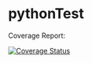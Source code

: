 # pythonTest

Coverage Report:

[![Coverage Status](https://coveralls.io/repos/github/korgan/pythonTest/badge.svg)](https://coveralls.io/github/korgan/pythonTest)